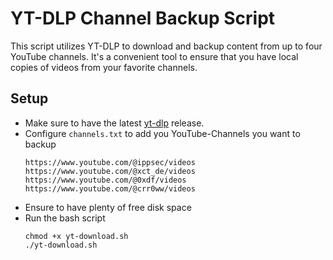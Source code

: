 # YT-DLP Channel Backup Script

This script utilizes YT-DLP to download and backup content from up to four YouTube channels. It's a convenient tool to ensure that you have local copies of videos from your favorite channels.

## Setup

- Make sure to have the latest [yt-dlp](https://github.com/yt-dlp/yt-dlp?tab=readme-ov-file#release-files) release.
- Configure `channels.txt` to add you YouTube-Channels you want to backup
  ```
  https://www.youtube.com/@ippsec/videos
  https://www.youtube.com/@xct_de/videos
  https://www.youtube.com/@0xdf/videos
  https://www.youtube.com/@crr0ww/videos
  ```
- Ensure to have plenty of free disk space
- Run the bash script
  ```
  chmod +x yt-download.sh
  ./yt-download.sh
  ```
